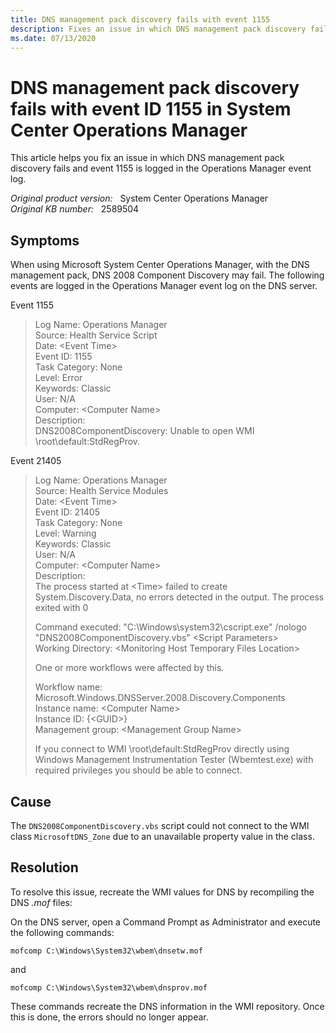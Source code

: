```yaml
---
title: DNS management pack discovery fails with event 1155
description: Fixes an issue in which DNS management pack discovery fails and event 1155 is logged in the Operations Manager event log.
ms.date: 07/13/2020
---
```

# DNS management pack discovery fails with event ID 1155 in System Center Operations Manager

This article helps you fix an issue in which DNS management pack discovery fails and event 1155 is logged in the Operations Manager event log.

_Original product version:_ &nbsp; System Center Operations Manager  
_Original KB number:_ &nbsp; 2589504

## Symptoms

When using Microsoft System Center Operations Manager, with the DNS management pack, DNS 2008 Component Discovery may fail. The following events are logged in the Operations Manager event log on the DNS server.

Event 1155

> Log Name: Operations Manager  
> Source: Health Service Script  
> Date: \<Event Time>  
> Event ID: 1155  
> Task Category: None  
> Level: Error  
> Keywords: Classic  
> User: N/A  
> Computer: \<Computer Name>  
> Description:  
> DNS2008ComponentDiscovery: Unable to open WMI \root\default:StdRegProv.

Event 21405

> Log Name: Operations Manager  
> Source: Health Service Modules  
> Date: \<Event Time>  
> Event ID: 21405  
> Task Category: None  
> Level: Warning  
> Keywords: Classic  
> User: N/A  
> Computer: \<Computer Name>  
> Description:  
> The process started at \<Time> failed to create System.Discovery.Data, no errors detected in the output. The process exited with 0
>
> Command executed: "C:\Windows\system32\cscript.exe" /nologo "DNS2008ComponentDiscovery.vbs" \<Script Parameters>  
> Working Directory: \<Monitoring Host Temporary Files Location>
>
> One or more workflows were affected by this.
>
> Workflow name: Microsoft.Windows.DNSServer.2008.Discovery.Components  
> Instance name: \<Computer Name>  
> Instance ID: {\<GUID>}  
> Management group: \<Management Group Name>
>
> If you connect to WMI \root\default:StdRegProv directly using Windows Management Instrumentation Tester (Wbemtest.exe) with required privileges you should be able to connect.

## Cause

The `DNS2008ComponentDiscovery.vbs` script could not connect to the WMI class `MicrosoftDNS_Zone` due to an unavailable property value in the class.

## Resolution

To resolve this issue, recreate the WMI values for DNS by recompiling the DNS *.mof* files:

On the DNS server, open a Command Prompt as Administrator and execute the following commands:

```console
mofcomp C:\Windows\System32\wbem\dnsetw.mof
```

and

```console
mofcomp C:\Windows\System32\wbem\dnsprov.mof
```

These commands recreate the DNS information in the WMI repository. Once this is done, the errors should no longer appear.
